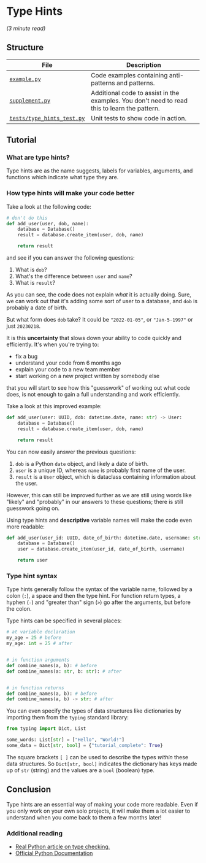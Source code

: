 # Type Hints

_(3 minute read)_

## Structure

| File                | Description |
| -----------         | ----------- |
| [`example.py`](example.py)       | Code examples containing anti-patterns and patterns.        |
| [`supplement.py`](supplement.py)     | Additional code to assist in the examples. You don't need to read this to learn the pattern.        |
| [`tests/type_hints_test.py`](tests/type_hints_test.py)   | Unit tests to show code in action.        |

## Tutorial

### What are type hints?

Type hints are as the name suggests, labels for variables, arguments, and functions 
which indicate what type they are. 

### How type hints will make your code better

Take a look at the following code:

```python
# don't do this
def add_user(user, dob, name):
    database = Database()
    result = database.create_item(user, dob, name)

    return result
```

and see if you can answer the following questions:

1. What is `dob`?
2. What's the difference between `user` and `name`?
3. What is `result`?

As you can see, the code does not explain _what_ it is actually doing. Sure, we can work
out that it's adding some sort of user to a database, and `dob` is probably a date of
birth.

But what form does `dob` take? It could be `"2022-01-05"`, or `"Jan-5-1997"` or just
`20230218`.

It is this **uncertainty** that slows down your ability to code quickly and efficiently.
It's when you're trying to:

- fix a bug
- understand your code from 6 months ago
- explain your code to a new team member
- start working on a new project written by somebody else

that you will start to see how this "guesswork" of working out what code does, is not
enough to gain a full understanding and work efficiently.

Take a look at this improved example:

```python
def add_user(user: UUID, dob: datetime.date, name: str) -> User:
    database = Database()
    result = database.create_item(user, dob, name)

    return result
```

You can now easily answer the previous questions:
1. `dob` is a Python `date` object, and likely a date of birth.
2. `user` is a unique ID, whereas `name` is probably first name of the user.
3. `result` is a `User` object, which is dataclass containing information about the
user.

However, this can still be improved further as we are still using words like "likely"
and "probably" in our answers to these questions; there is still guesswork going on.

Using type hints and **descriptive** variable names will make the code even more
readable:

```python
def add_user(user_id: UUID, date_of_birth: datetime.date, username: str) -> User:
    database = Database()
    user = database.create_item(user_id, date_of_birth, username)

    return user
```

### Type hint syntax

Type hints generally follow the syntax of the variable name, followed by a colon (`:`), a
space and then the type hint. For function return types, a hyphen (`-`) and
"greater than" sign (`>`) go after the arguments, but before the colon.

Type hints can be specified in several places:

```python
# at variable declaration
my_age = 25 # before
my_age: int = 25 # after


# in function arguments
def combine_names(a, b): # before
def combine_names(a: str, b: str): # after


# in function returns
def combine_names(a, b): # before
def combine_names(a, b) -> str: # after
```

You can even specify the types of data structures like dictionaries by importing them
from the `typing` standard library:

```python
from typing import Dict, List

some_words: List[str] = ["Hello", "World!"]
some_data = Dict[str, bool] = {"tutorial_complete": True}
```

The square brackets `[ ]` can be used to describe the types _within_ these data
structures. So `Dict[str, bool]` indicates the dictionary has keys made up of `str`
(string) and the values are a `bool` (boolean) type.

## Conclusion

Type hints are an essential way of making your code more readable. Even if you only
work on your own solo projects, it will make them a lot easier to understand when you
come back to them a few months later!

### Additional reading

 - [Real Python article on type checking.](https://realpython.com/python-type-checking/)
 - [Official Python Documentation](https://docs.python.org/3/library/typing.html)
